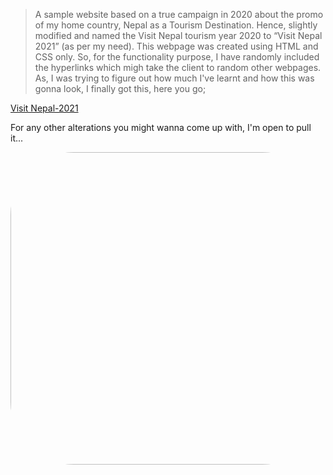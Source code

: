 > A sample website based on a true campaign in 2020 about the promo of my home country, Nepal as a Tourism Destination. Hence, slightly modified and named the Visit Nepal tourism year 2020 to “Visit Nepal 2021” (as per my need). This webpage was created using HTML and CSS only. So, for the functionality purpose, I have randomly included the hyperlinks which migh take the client to random other webpages. As, I was trying to figure out how much I've learnt and how this was gonna look, I finally got this, here you go;

[Visit Nepal-2021](https://sacsam005.github.io/Visit-Nepal-2021-Demowebpage/)

For any other alterations you might wanna come up with, I'm open to pull it... 

<img src="https://i.pinimg.com/originals/f2/6e/f6/f26ef6e3157057d9a7f6c0cc568ea563.jpg" style="border-radius: 20%; width: 1200px; height: 500px;">
